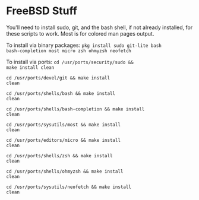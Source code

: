 # FreeBSD Stuff
You'll need to install sudo, git, and the bash shell, if not already installed, for these scripts to work. Most is for colored man pages output.

To install via binary packages: <code>pkg install sudo git-lite bash bash-completion most micro zsh ohmyzsh neofetch</code>

To install via ports:
<code>cd /usr/ports/security/sudo && make install clean</code>

<code>cd /usr/ports/devel/git && make install clean</code>

<code>cd /usr/ports/shells/bash && make install clean</code>

<code>cd /usr/ports/shells/bash-completion && make install clean</code>

<code>cd /usr/ports/sysutils/most && make install clean</code>

<code>cd /usr/ports/editors/micro && make install clean</code>

<code>cd /usr/ports/shells/zsh && make install clean</code>

<code>cd /usr/ports/shells/ohmyzsh && make install clean</code>

<code>cd /usr/ports/sysutils/neofetch && make install clean</code>
